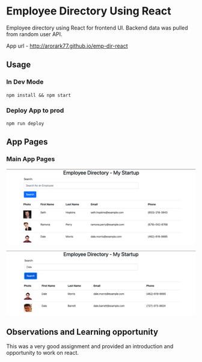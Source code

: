# Employee Directory Using React

Employee directory using React for frontend UI. Backend data was pulled from random user API.

App url - http://arorark77.github.io/emp-dir-react

## Usage

### In Dev Mode

```
npm install && npm start
```

### Deploy App to prod

```
npm run deploy
```

## App Pages

### Main App Pages

![main_page](public/assets/images/main_page.png)

![employee_search](public/assets/images/emp_search.png)

## Observations and Learning opportunity

This was a very good assignment and provided an introduction and opportunity to work on react.

